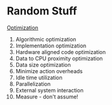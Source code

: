 # Random Stuff

[Optimization](https://www.youtube.com/watch?v=ULlFWomaPVw)
1. Algorithmic optimization
2. Implementation optimization
3. Hardware aligned code optimization
4. Data to CPU proximity optimization
5. Data size optimization
6. Minimize action overheads
7. Idle time utilization
8. Parallelization
9. External system interaction
10. Measure - don't assume!